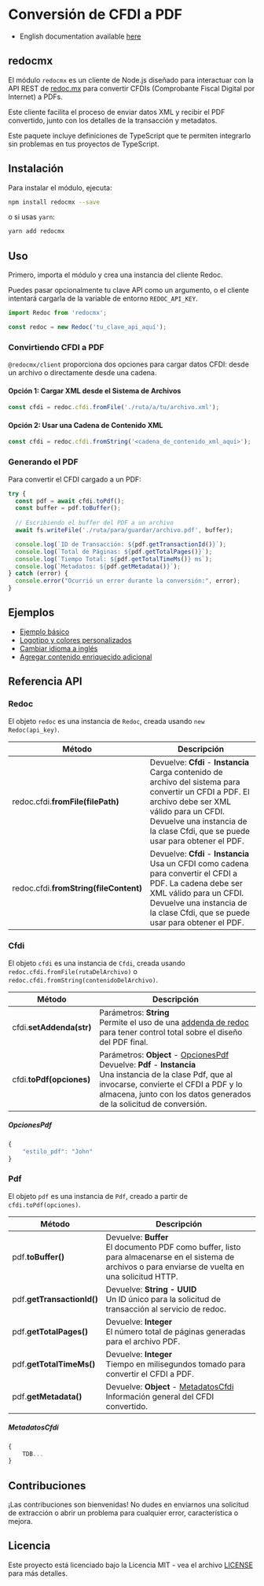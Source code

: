 # Conversión de CFDI a PDF

- English documentation available [here](README_EN.md) 

## redocmx

El módulo `redocmx` es un cliente de Node.js diseñado para interactuar con la API REST de [redoc.mx](https://redoc.mx) para convertir CFDIs (Comprobante Fiscal Digital por Internet) a PDFs.

Este cliente facilita el proceso de enviar datos XML y recibir el PDF convertido, junto con los detalles de la transacción y metadatos.

Este paquete incluye definiciones de TypeScript que te permiten integrarlo sin problemas en tus proyectos de TypeScript.

## Instalación

Para instalar el módulo, ejecuta:

```bash
npm install redocmx --save
```

o si usas `yarn`:

```bash
yarn add redocmx
```

## Uso

Primero, importa el módulo y crea una instancia del cliente Redoc.

Puedes pasar opcionalmente tu clave API como un argumento, o el cliente intentará cargarla de la variable de entorno `REDOC_API_KEY`.

```javascript
import Redoc from 'redocmx';

const redoc = new Redoc('tu_clave_api_aquí');
```

### Convirtiendo CFDI a PDF

`@redocmx/client` proporciona dos opciones para cargar datos CFDI: desde un archivo o directamente desde una cadena.

#### Opción 1: Cargar XML desde el Sistema de Archivos

```javascript
const cfdi = redoc.cfdi.fromFile('./ruta/a/tu/archivo.xml');
```

#### Opción 2: Usar una Cadena de Contenido XML

```javascript
const cfdi = redoc.cfdi.fromString('<cadena_de_contenido_xml_aquí>');
```

### Generando el PDF

Para convertir el CFDI cargado a un PDF:

```javascript
try {
  const pdf = await cfdi.toPdf();
  const buffer = pdf.toBuffer();
  
  // Escribiendo el buffer del PDF a un archivo
  await fs.writeFile('./ruta/para/guardar/archivo.pdf', buffer);

  console.log(`ID de Transacción: ${pdf.getTransactionId()}`);
  console.log(`Total de Páginas: ${pdf.getTotalPages()}`);
  console.log(`Tiempo Total: ${pdf.getTotalTimeMs()} ms`);
  console.log(`Metadatos: ${pdf.getMetadata()}`);
} catch (error) {
  console.error("Ocurrió un error durante la conversión:", error);
}
```

## Ejemplos

- [Ejemplo básico](https://github.com/redocmx/cfdi-a-pdf-ejemplos)
- [Logotipo y colores personalizados](https://github.com/redocmx/cfdi-a-pdf-ejemplos)
- [Cambiar idioma a inglés](https://github.com/redocmx/cfdi-a-pdf-ejemplos)
- [Agregar contenido enriquecido adicional](https://github.com/redocmx/cfdi-a-pdf-ejemplos)

## Referencia API

### Redoc

El objeto `redoc` es una instancia de `Redoc`, creada usando `new Redoc(api_key)`.

| Método                          | Descripción                                                                                   |
| ------------------------------- | --------------------------------------------------------------------------------------------- |
| redoc.cfdi.**fromFile(filePath)** | Devuelve: **Cfdi** - **Instancia**<br>Carga contenido de archivo del sistema para convertir un CFDI a PDF. El archivo debe ser XML válido para un CFDI.<br>Devuelve una instancia de la clase Cfdi, que se puede usar para obtener el PDF. |
| redoc.cfdi.**fromString(fileContent)** | Devuelve: **Cfdi** - **Instancia**<br>Usa un CFDI como cadena para convertir el CFDI a PDF. La cadena debe ser XML válido para un CFDI.<br>Devuelve una instancia de la clase Cfdi, que se puede usar para obtener el PDF. |

### Cfdi

El objeto `cfdi` es una instancia de `Cfdi`, creada usando `redoc.cfdi.fromFile(rutaDelArchivo)` o `redoc.cfdi.fromString(contenidoDelArchivo)`.

| Método                      | Descripción |
| --------------------------- | ----------- |
| cfdi.**setAddenda(str)**    | Parámetros: **String**<br>Permite el uso de una [addenda de redoc](https://redoc.mx/docs/addenda) para tener control total sobre el diseño del PDF final. |
| cfdi.**toPdf(opciones)**    | Parámetros: **Object** - [OpcionesPdf](#opcionespdf)<br>Devuelve: **Pdf** - **Instancia**<br>Una instancia de la clase Pdf, que al invocarse, convierte el CFDI a PDF y lo almacena, junto con los datos generados de la solicitud de conversión. |

##### OpcionesPdf
```js
{
    "estilo_pdf": "John"
}
```
### Pdf

El objeto `pdf` es una instancia de `Pdf`, creado a partir de `cfdi.toPdf(opciones)`.

| Método                        | Descripción |
| ----------------------------- | ----------- |
| pdf.**toBuffer()**            | Devuelve: **Buffer**<br>El documento PDF como buffer, listo para almacenarse en el sistema de archivos o para enviarse de vuelta en una solicitud HTTP. |
| pdf.**getTransactionId()**    | Devuelve: **String - UUID**<br>Un ID único para la solicitud de transacción al servicio de redoc. |
| pdf.**getTotalPages()**       | Devuelve: **Integer**<br>El número total de páginas generadas para el archivo PDF. |
| pdf.**getTotalTimeMs()**      | Devuelve: **Integer**<br>Tiempo en milisegundos tomado para convertir el CFDI a PDF. |
| pdf.**getMetadata()**         | Devuelve: **Object** - [MetadatosCfdi]()<br>Información general del CFDI convertido. |

##### MetadatosCfdi
```js
{
    TDB...
}
```

## Contribuciones

¡Las contribuciones son bienvenidas! No dudes en enviarnos una solicitud de extracción o abrir un problema para cualquier error, característica o mejora.

## Licencia

Este proyecto está licenciado bajo la Licencia MIT - vea el archivo [LICENSE](LICENSE) para más detalles.
